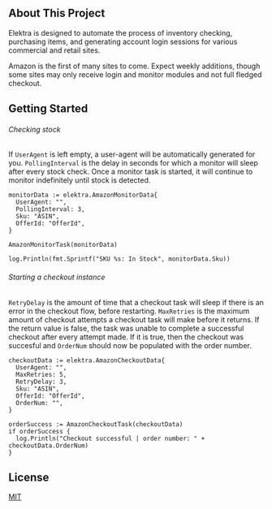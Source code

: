 ## About This Project
Elektra is designed to automate the process of inventory checking, purchasing items, and generating account login sessions for various commercial and retail sites.

Amazon is the first of many sites to come. Expect weekly additions, though some sites may only receive login and monitor modules and not full fledged checkout.

## Getting Started
###### Checking stock
If ``UserAgent`` is left empty, a user-agent will be automatically generated for you. ``PollingInterval`` is the delay in seconds for which a monitor will sleep after every stock check. Once a monitor task is started, it will continue to monitor indefinitely until stock is detected.

```  
monitorData := elektra.AmazonMonitorData{
  UserAgent: "", 
  PollingInterval: 3,
  Sku: "ASIN",
  OfferId: "OfferId",
}
  
AmazonMonitorTask(monitorData) 
  
log.Println(fmt.Sprintf("SKU %s: In Stock", monitorData.Sku))
```
###### Starting a checkout instance
``RetryDelay`` is the amount of time that a checkout task will sleep if there is an error in the checkout flow, before restarting. ``MaxRetries`` is the maximum amount of checkout attempts a checkout task will make before it returns. If the return value is false, the task was unable to complete a successful checkout after every attempt made. If it is true, then the checkout was succesful and ``OrderNum`` should now be populated with the order number. 

```
checkoutData := elektra.AmazonCheckoutData{
  UserAgent: "",
  MaxRetries: 5,
  RetryDelay: 3,
  Sku: "ASIN",
  OfferId: "OfferId",
  OrderNum: "",
}
  
orderSuccess := AmazonCheckoutTask(checkoutData) 
if orderSuccess {
  log.Println("Checkout successful | order number: " + checkoutData.OrderNum)
}
```

## License
[MIT](https://choosealicense.com/licenses/mit)
